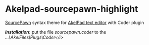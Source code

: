 # Akelpad-sourcepawn-highlight
<a href="https://github.com/alliedmodders/sourcepawn" target="_blank">SourcePawn</a> syntax theme for <a href="http://akelpad.sourceforge.net" target="_blank">AkelPad text editor</a> with Coder plugin

<b><i>Installation</i>:</b> put the file <i>sourcepawn.coder</i> to the <i>...\AkelFiles\Plugs\Coder\</i>
